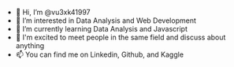 - 👋 Hi, I’m @vu3xk41997
- 👀 I’m interested in Data Analysis and Web Development
- 🌱 I’m currently learning Data Analysis and Javascript
- 💞️ I'm excited to meet people in the same field and discuss about anything
- 📫 You can find me on Linkedin, Github, and Kaggle

<!---
vu3xk41997/vu3xk41997 is a ✨ special ✨ repository because its `README.md` (this file) appears on your GitHub profile.
You can click the Preview link to take a look at your changes.
--->
